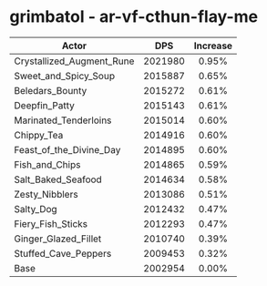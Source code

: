 # grimbatol - ar-vf-cthun-flay-me
| Actor | DPS | Increase |
|---|:---:|:---:|
|Crystallized_Augment_Rune|2021980|0.95%|
|Sweet_and_Spicy_Soup|2015887|0.65%|
|Beledars_Bounty|2015272|0.61%|
|Deepfin_Patty|2015143|0.61%|
|Marinated_Tenderloins|2015014|0.60%|
|Chippy_Tea|2014916|0.60%|
|Feast_of_the_Divine_Day|2014895|0.60%|
|Fish_and_Chips|2014865|0.59%|
|Salt_Baked_Seafood|2014634|0.58%|
|Zesty_Nibblers|2013086|0.51%|
|Salty_Dog|2012432|0.47%|
|Fiery_Fish_Sticks|2012293|0.47%|
|Ginger_Glazed_Fillet|2010740|0.39%|
|Stuffed_Cave_Peppers|2009453|0.32%|
|Base|2002954|0.00%|
